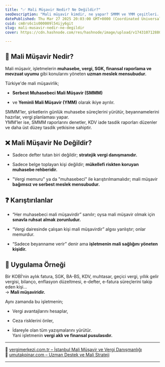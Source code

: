 ```yaml
---
title: "✅ Mali Müşavir Nedir? Ne Değildir?"
seoDescription: "Mali müşavir kimdir, ne yapar? SMMM ve YMM çeşitleri. mali müşavir, muhasebe ve vergi konularında uzman bağımsız danışmandır"
datePublished: Thu Mar 27 2025 20:03:00 GMT+0000 (Coordinated Universal Time)
cuid: cm8rs6c1s000009l54ijy6git
slug: mali-musavir-nedir-ne-degildir
cover: https://cdn.hashnode.com/res/hashnode/image/upload/v1743107128803/2fe95995-2d09-4696-b513-b27dee4146a9.webp

---
```


## 🔹 Mali Müşavir Nedir?

Mali müşavir, işletmelerin **muhasebe, vergi, SGK, finansal raporlama ve mevzuat uyumu** gibi konularını yöneten **uzman meslek mensubudur.**

Türkiye'de mali müşavirlik;

* **Serbest Muhasebeci Mali Müşavir (SMMM)**
    
* ve **Yeminli Mali Müşavir (YMM)** olarak ikiye ayrılır.
    

SMMM’ler, şirketlerin günlük muhasebe süreçlerini yürütür, beyannamelerini hazırlar, vergi planlaması yapar.  
YMM’ler ise, SMMM raporlarını denetler, KDV iade tasdik raporları düzenler ve daha üst düzey tasdik yetkisine sahiptir.

## ❌ Mali Müşavir Ne Değildir?

* Sadece defter tutan biri değildir; **stratejik vergi danışmanıdır.**
    
* Sadece belge toplayan kişi değildir; **mükellefi riskten koruyan muhasebe rehberidir.**
    
* "Vergi memuru" ya da "muhasebeci" ile karıştırılmamalıdır; mali müşavir **bağımsız ve serbest meslek mensubudur.**
    

## ❓ Karıştırılanlar

* “Her muhasebeci mali müşavirdir” sanılır; oysa mali müşavir olmak için **sınavla ruhsat almak zorunludur.**
    
* “Vergi dairesinde çalışan kişi mali müşavirdir” algısı yanlıştır; onlar memurdur.
    
* “Sadece beyanname verir” denir ama **işletmenin mali sağlığını yöneten kişidir.**
    

## 🧠 Uygulama Örneği

Bir KOBİ’nin aylık fatura, SGK, BA-BS, KDV, muhtasar, geçici vergi, yıllık gelir vergisi, bilanço, enflasyon düzeltmesi, e-defter, e-fatura süreçlerini takip eden kişi…  
→ **Mali müşaviridir.**

Aynı zamanda bu işletmenin;

* Vergi avantajlarını hesaplar,
    
* Ceza risklerini önler,
    
* İdareyle olan tüm yazışmalarını yürütür.  
    Yani işletmenin **vergi aklı ve finansal pusulasıdır.**
    

---

🔗 [vergimerkezi.com.tr – İstanbul Mali Müşavir ve Vergi Danışmanlığı](https://vergimerkezi.com.tr)  
🔗 [umutakpinar.com – Uzman Destek ve Mali Strateji](https://umutakpinar.com)

---